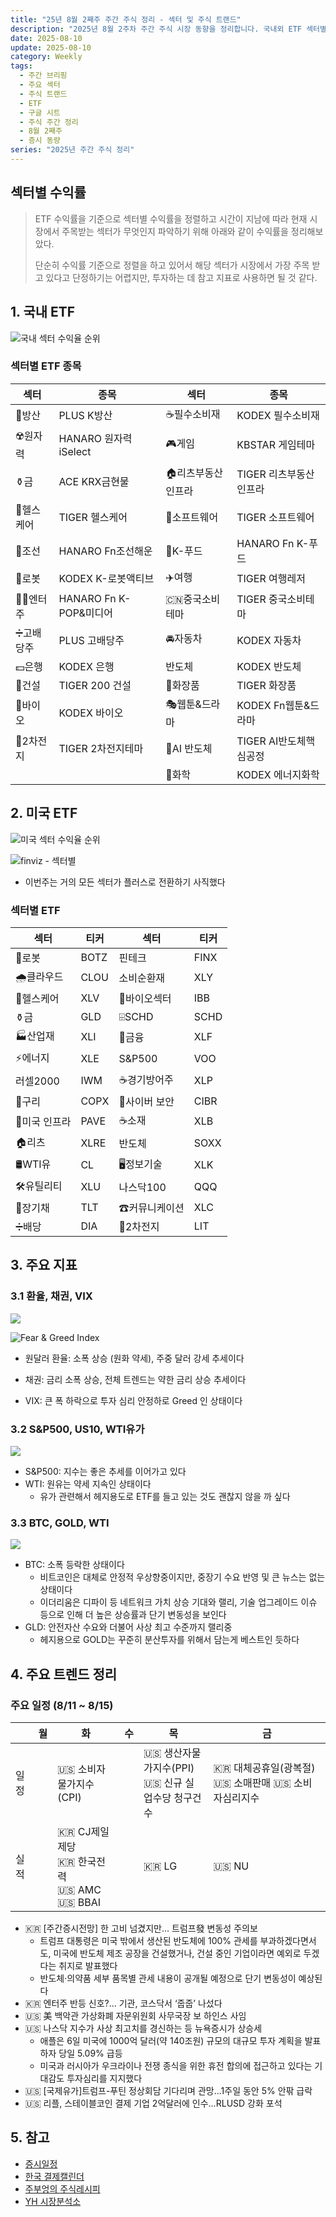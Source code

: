 ```yaml
---
title: "25년 8월 2째주 주간 주식 정리 - 섹터 및 주식 트랜드"
description: "2025년 8월 2주차 주간 주식 시장 동향을 정리합니다. 국내외 ETF 섹터별 수익률 순위와 주요 트렌드를 분석하여 투자 참고 자료로 활용합니다."
date: 2025-08-10
update: 2025-08-10
category: Weekly
tags:
  - 주간 브리핑
  - 주요 섹터
  - 주식 트랜드
  - ETF
  - 구글 시트
  - 주식 주간 정리
  - 8월 2째주
  - 증시 동량
series: "2025년 주간 주식 정리"
---
```


## 섹터별 수익률

> ETF 수익률을 기준으로 섹터별 수익률을 정렬하고 시간이 지남에 따라 현재 시장에서 주목받는 섹터가 무엇인지 파악하기 위해 아래와 같이 수익률을 정리해보았다.
>
> 단순히 수익률 기준으로 정렬을 하고 있어서 해당 섹터가 시장에서 가장 주목 받고 있다고 단정하기는 어렵지만, 투자하는 데 참고 지표로 사용하면 될 것 같다.

## 1. 국내 ETF

![국내 섹터 수익율 순위](image-20250810153230170.png)

### 섹터별 ETF 종목

| **섹터** | **종목**               | **섹터**      | **종목**              |
| ---------- | ---------------------- | ----------------- | ---------------------- |
| 🔫방산      | PLUS K방산             | ☕️필수소비재       | KODEX 필수소비재       |
| ☢️원자력    | HANARO 원자력iSelect   | 🎮게임             | KBSTAR 게임테마        |
| ⚱️금        | ACE KRX금현물          | 🏠리츠부동산인프라 | TIGER 리츠부동산인프라 |
| 🏥헬스케어  | TIGER 헬스케어         | 💾소프트웨어       | TIGER 소프트웨어       |
| 🚢조선      | HANARO Fn조선해운      | 🍕K-푸드           | HANARO Fn K-푸드       |
| 🤖로봇      | KODEX K-로봇액티브     | ✈️여행             | TIGER 여행레저         |
| 👩‍🎤엔터주   | HANARO Fn K-POP&미디어 | 🇨🇳중국소비테마    | TIGER 중국소비테마     |
| ➗고배당주  | PLUS 고배당주          | 🚘자동차           | KODEX 자동차           |
| 💵은행      | KODEX 은행             | 반도체            | KODEX 반도체           |
| 🚧건설      | TIGER 200 건설         | 💄화장품           | TIGER 화장품           |
| 🧬바이오    | KODEX 바이오           | 🎭웹툰&드라마      | KODEX Fn웹툰&드라마    |
| 🪫2차전지   | TIGER 2차전지테마      | 🤖AI 반도체        | TIGER AI반도체핵심공정 |
|            |                        | 🧪화학             | KODEX 에너지화학       |

## 2. 미국 ETF

![미국 섹터 수익율 순위](image-20250810153254731.png)

![finviz - 섹터별](image-20250810153307463.png)

- 이번주는 거의 모든 섹터가 플러스로 전환하기 사직했다

### 섹터별 ETF

| 섹터         | **티커** | **섹터**      | **티커** |
| ------------ | -------- | ------------- | -------- |
| 🤖로봇        | BOTZ     | 핀테크        | FINX     |
| 🌧️클라우드    | CLOU     | 소비순환재    | XLY      |
| 🏥헬스케어    | XLV      | 🧬바이오섹터   | IBB      |
| ⚱️금          | GLD      | ⌹SCHD         | SCHD     |
| 🏭산업재      | XLI      | 🏦금융         | XLF      |
| ⚡️에너지      | XLE      | S&P500        | VOO      |
| 러셀2000     | IWM      | ☕️경기방어주   | XLP      |
| 🔌구리        | COPX     | 🔐사이버 보안  | CIBR     |
| 🌉미국 인프라 | PAVE     | ☕️소재         | XLB      |
| 🏠리츠        | XLRE     | 반도체        | SOXX     |
| 🛢️WTI유       | CL       | 🖥️정보기술     | XLK      |
| 🛠️유틸리티    | XLU      | 나스닥100     | QQQ      |
| 📄장기채      | TLT      | ☎커뮤니케이션 | XLC      |
| ➗배당        | DIA      | 🪫2차전지      | LIT      |



## 3. 주요 지표

### 3.1 환율, 채권, VIX

![](image-20250810153322617.png)

![Fear & Greed Index](image-20250810153330715.png)

- 원달러 환율: 소폭 상승 (원화 약세), 주중 달러 강세 추세이다

- 채권: 금리 소폭 상승, 전체 트렌드는 약한 금리 상승 추세이다
- VIX: 큰 폭 하락으로 투자 심리 안정하로 Greed 인 상태이다

### 3.2 S&P500, US10, WTI유가

![](image-20250810153345078.png)

- S&P500: 지수는 좋은 추세를 이어가고 있다
- WTI: 원유는 약세 지속인 상태이다
  - 유가 관련해서 헤지용도로 ETF를 들고 있는 것도 괜찮지 않을 까 싶다

### 3.3 BTC, GOLD, WTI

![](image-20250810153353001.png)

- BTC: 소폭 등락한 상태이다
  - 비트코인은 대체로 안정적 우상향중이지만, 중장기 수요 반영 및 큰 뉴스는 없는 상태이다
  - 이더리움은 디파이 등 네트워크 가치 상승 기대와 랠리, 기술 업그레이드 이슈 등으로 인해 더 높은 상승률과 단기 변동성을 보인다
- GLD: 안전자산 수요와 더불어 사상 최고 수준까지 랠리중
  - 헤지용으로 GOLD는 꾸준히 분산투자를 위해서 담는게 베스트인 듯하다

## 4. 주요 트렌드 정리

### 주요 일정 (8/11 ~ 8/15)

|      | 월   | 화                                                   | 수   | 목                                                   | 금                                                  |
| ---- | ---- | ---------------------------------------------------- | ---- | ---------------------------------------------------- | --------------------------------------------------- |
| 일정 |      | 🇺🇸 소비자물가지수(CPI)                               |      | 🇺🇸 생산자물가지수(PPI)<br/>🇺🇸 신규 실업수당 청구건수 | 🇰🇷 대체공휴일(광복절) 🇺🇸 소매판매 🇺🇸 소비자심리지수 |
| 실적 |      | 🇰🇷 CJ제일제당<br/>🇰🇷 한국전력<br/>🇺🇸 AMC<br/>🇺🇸 BBAI |      | 🇰🇷 LG                                                | 🇺🇸 NU                                               |



- 🇰🇷 [주간증시전망] 한 고비 넘겼지만… 트럼프發 변동성 주의보
  - 트럼프 대통령은 미국 밖에서 생산된 반도체에 100% 관세를 부과하겠다면서도, 미국에 반도체 제조 공장을 건설했거나, 건설 중인 기업이라면 예외로 두겠다는 취지로 발표했다
  - 반도체·의약품 세부 품목별 관세 내용이 공개될 예정으로 단기 변동성이 예상된다
- 🇰🇷 엔터주 반등 신호?... 기관, 코스닥서 ‘줍줍’ 나섰다
- 🇺🇸 美 백악관 가상화폐 자문위원회 사무국장 보 하인스 사임
- 🇺🇸 나스닥 지수가 사상 최고치를 경신하는 등 뉴욕증시가 상승세
  - 애플은 6일 미국에 1000억 달러(약 140조원) 규모의 대규모 투자 계획을 발표하자 당일 5.09% 급등
  - 미국과 러시아가 우크라이나 전쟁 종식을 위한 휴전 합의에 접근하고 있다는 기대감도 투자심리를 지지했다
- 🇺🇸 [국제유가]트럼프-푸틴 정상회담 기다리며 관망...1주일 동안 5% 안팎 급락
- 🇺🇸 리플, 스테이블코인 결제 기업 2억달러에 인수…RLUSD 강화 포석

## 5. 참고

- [증시일정](https://securities.miraeasset.com/hkr/hkr1003/n13.do)
- [한국 결제캘린더](https://kr.investing.com/economic-calendar/)
- [주부엉의 주식레시피](https://contents.premium.naver.com/owlstock/owlrecipe/contents/250427192358200fr)
- [YH 시장분석소](https://yhw5285.tistory.com/457)
